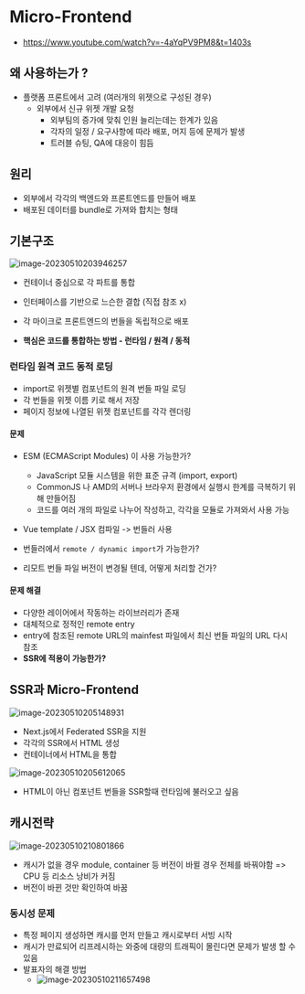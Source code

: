 # Micro-Frontend

- https://www.youtube.com/watch?v=-4aYqPV9PM8&t=1403s

## 왜 사용하는가 ?

- 플랫폼 프론트에서 고려 (여러개의 위젯으로 구성된 경우)
  - 외부에서 신규 위젯 개발 요청
    - 외부팀의 증가에 맞춰 인원 늘리는데는 한계가 있음
    - 각자의 일정 / 요구사항에 따라 배포, 머지 등에 문제가 발생
    - 트러블 슈팅, QA에 대응이 힘듬



## 원리

- 외부에서 각각의 백엔드와 프론트엔드를 만들어 배포
- 배포된 데이터를 bundle로 가져와 합치는 형태



## 기본구조

![image-20230510203946257](C:\Users\dlwoa\AppData\Roaming\Typora\typora-user-images\image-20230510203946257.png)

- 컨테이너 중심으로 각 파트를 통합

- 인터페이스를 기반으로 느슨한 결합 (직접 참조 x)
- 각 마이크로 프론트엔드의 번들을 독립적으로 배포

- **핵심은 코드를 통합하는 방법 - 런타임 / 원격 / 동적**

### 런타임 원격 코드 동적 로딩

- import로 위젯별 컴포넌트의 원격 번들 파일 로딩
- 각 번들을 위젯 이름 키로 해서 저장
- 페이지 정보에 나열된 위젯 컴포넌트를 각각 렌더링



#### 문제

- ESM (ECMAScript Modules) 이 사용 가능한가?
  - JavaScript 모듈 시스템을 위한 표준 규격 (import, export)
  - CommonJS 나 AMD의 서버나 브라우저 환경에서 실행시 한계를 극복하기 위해 만들어짐
  - 코드를 여러 개의 파일로 나누어 작성하고, 각각을 모듈로 가져와서 사용 가능

- Vue template / JSX 컴파일 -> 번들러 사용
- 번들러에서 `remote / dynamic import`가 가능한가?
- 리모트 번들 파일 버전이 변경될 텐데, 어떻게 처리할 건가?



#### 문제 해결

- 다양한 레이어에서 작동하는 라이브러리가 존재
- 대체적으로 정적인 remote entry
- entry에 참조된 remote URL의 mainfest 파일에서 최신 번들 파일의 URL 다시 참조
- **SSR에 적용이 가능한가?**



## SSR과 Micro-Frontend

![image-20230510205148931](C:\Users\dlwoa\AppData\Roaming\Typora\typora-user-images\image-20230510205148931.png)

- Next.js에서 Federated SSR을 지원
- 각각의 SSR에서 HTML 생성
- 컨테이너에서 HTML을 통합

![image-20230510205612065](C:\Users\dlwoa\AppData\Roaming\Typora\typora-user-images\image-20230510205612065.png)

- HTML이 아닌 컴포넌트 번들을 SSR할때 런타임에 불러오고 싶음



## 캐시전략

![image-20230510210801866](C:\Users\dlwoa\AppData\Roaming\Typora\typora-user-images\image-20230510210801866.png)

- 캐시가 없을 경우 module, container 등 버전이 바뀔 경우 전체를 바꿔야함 => CPU 등 리소스 낭비가 커짐
- 버전이 바뀐 것만 확인하여 바꿈

### 동시성 문제

- 특정 페이지 생성하면 캐시를 먼저 만들고 캐시로부터 서빙 시작
- 캐시가 만료되어 리프레시하는 와중에 대량의 트래픽이 몰린다면 문제가 발생 할 수 있음
- 발표자의 해결 방법
  - ![image-20230510211657498](C:\Users\dlwoa\AppData\Roaming\Typora\typora-user-images\image-20230510211657498.png)
